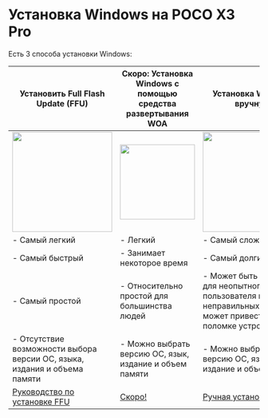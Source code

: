 # Установка Windows на POCO X3 Pro

Есть 3 способа установки Windows:

| **Установить Full Flash Update (FFU)**                                                                       | **Скоро: Установка Windows с помощью средства развертывания WOA**                                            | **Установка Windows вручную**                                                                                     |
|--------------------------------------------------------------------------------------------------------------|--------------------------------------------------------------------------------------------------------------|-------------------------------------------------------------------------------------------------------------------|
| <a href="/Install-ru/FlashingFFU.md"><img src="https://github.com/user-attachments/assets/acc6ce95-5ce5-4c94-aa8e-378e2f5b2b52" width="200"></a> | <a href="/Install-ru/InstallWindows.md"><img src="https://github.com/WOA-Project/SurfaceDuo-Guides/assets/3755345/c4d1d3cd-b0aa-4a96-986b-929f5443865a" width="150"></a> | <a href="/Install-ru/InstallWindowsManually.md"><img src="https://github.com/WOA-Project/SurfaceDuo-Guides/assets/3755345/9791796b-406b-4f0d-8aad-20fff18741da" width="200"></a> |
| - Самый легкий                                                                                               | - Легкий                                                                                                     | - Самый сложный                                                                                                   |
| - Самый быстрый                                                                                              | - Занимает некоторое время                                                                                   | - Самый долгий                                                                                                    |
| - Самый простой                                                                                              | - Относительно простой для большинства людей                                                                 | - Может быть трудным для неопытного пользователя и при неправильных действиях может привести к поломке устройства |
| - Отсутствие возможности выбора версии ОС, языка, издания и объема памяти                                    | - Можно выбрать версию ОС, язык, издание и объем памяти                                                      | - Можно выбрать версию ОС, язык, издание и объем памяти |
| [Руководство по установке FFU](/Install-ru/FlashingFFU.md)                                             | [Скоро!](/Install-ru/InstallWindows.md)                                                               | [Ручная установка](/Install-ru/InstallWindowsManually.md) |
